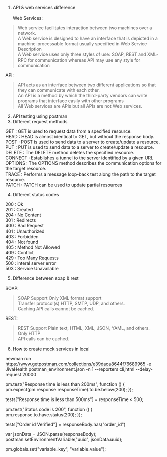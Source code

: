 1. API & web services difference <br><br>
Web Services:
> Web service facilitates interaction between two machines over a network. <br>
> A Web service is designed to have an interface that is depicted in a machine-processable format usually specified in Web Service Description <br> 
> A Web service uses only three styles of use: SOAP, REST and XML-RPC for communication whereas API may use any style for communication <br>

API:
> API acts as an interface between two different applications so that they can communicate with each other. <br>
> An API is a method by which the third-party vendors can write programs that interface easily with other programs <br>
> All Web services are APIs but all APIs are not Web services.


2. API testing using postman
3. Different request methods

GET : GET is used to request data from a specified resource. <br>
HEAD : HEAD is almost identical to GET, but without the response body. <br>
POST : POST is used to send data to a server to create/update a resource. <br>
PUT : PUT is used to send data to a server to create/update a resource. <br>
DELETE : The DELETE method deletes the specified resource. <br>
CONNECT : Establishes a tunnel to the server identified by a given URI. <br>
OPTIONS : The OPTIONS method describes the communication options for the target resource. <br>
TRACE : Performs a message loop-back test along the path to the target resource. <br>
PATCH : PATCH can be used to update partial resources <br>






4. Different status codes

200 : Ok <br>
201 : Created <br>
204 : No Content <br>
301 : Redirects <br>
400 : Bad Request <br>
401 : Unauthorized <br>
403 : Forbidden <br>
404 : Not found <br>
405 : Method Not Allowed <br>
409 : Conflict <br>
429 : Too Many Requests	 <br>
500 : interal server error <br>
503 : Service Unavailable	 <br>


5. Difference between soap & rest

SOAP:
> SOAP Support Only XML format support  <br>
> Transfer protocol(s)	HTTP, SMTP, UDP, and others. <br>
> Caching	API calls cannot be cached. <br>

REST:
> REST Support Plain text, HTML, XML, JSON, YAML, and others. <br>
> Only HTTP <br>
> API calls can be cached. <br>


6. How to create mock services in local






newman run https://www.getpostman.com/collections/e39daca8644f76689965 -e JivaHealth.postman_environment.json -n 1 --reporters cli,html --delay-request 20000 

pm.test("Response time is less than 200ms", function () {
    pm.expect(pm.response.responseTime).to.be.below(200);
});

tests["Response time is less than 500ms"] = responseTime < 500;

pm.test("Status code is 200", function () {
    pm.response.to.have.status(200);
});

tests["Order id Verified"] = responseBody.has("order_id")


var jsonData = JSON.parse(responseBody);
postman.setEnvironmentVariable("uuid", jsonData.uuid);

pm.globals.set("variable_key", "variable_value");

